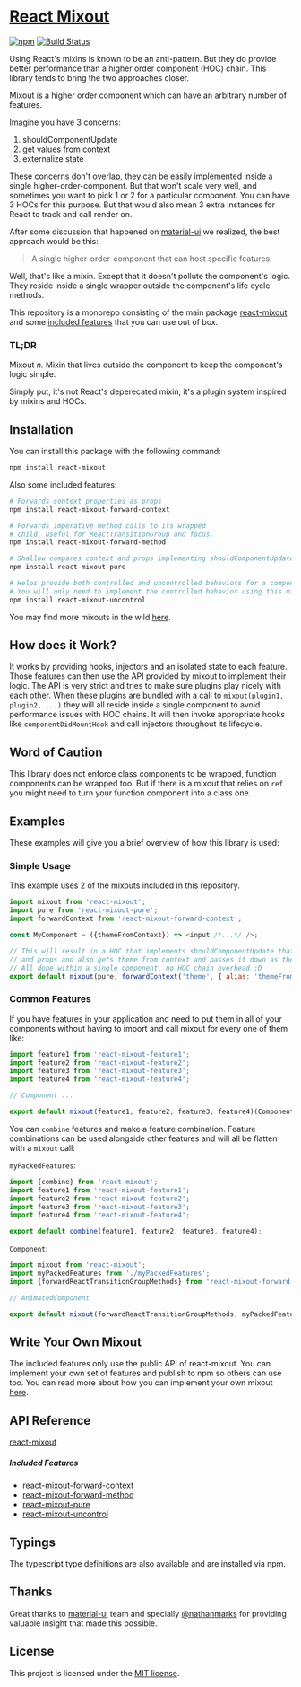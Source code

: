 # [React Mixout](https://github.com/alitaheri/react-mixout)
[![npm](https://badge.fury.io/js/react-mixout.svg)](https://badge.fury.io/js/react-mixout)
[![Build Status](https://travis-ci.org/alitaheri/react-mixout.svg?branch=master)](https://travis-ci.org/alitaheri/react-mixout)

Using React's mixins is known to be an anti-pattern. But they do provide better performance
than a higher order component (HOC) chain. This library tends to bring the two approaches closer.

Mixout is a higher order component which can have an arbitrary number of features.

Imagine you have 3 concerns: 
1. shouldComponentUpdate
2. get values from context
3. externalize state

These concerns don't overlap, they can be easily implemented inside a single
higher-order-component. But that won't scale very well, and sometimes you want to
pick 1 or 2 for a particular component. You can have 3 HOCs for this purpose. But
that would also mean 3 extra instances for React to track and call render on.

After some discussion that happened on [material-ui](https://github.com/callemall/material-ui)
we realized, the best approach would be this:

> A single higher-order-component that can host specific features.

Well, that's like a mixin. Except that it doesn't pollute the component's logic. They reside
inside a single wrapper outside the component's life cycle methods.

This repository is a monorepo consisting of the main package [react-mixout](packages/react-mixout)
and some [included features](packages) that you can use out of box.

### TL;DR

Mixout _n._ Mixin that lives outside the component to keep the component's logic simple.

Simply put, it's not React's deperecated mixin, it's a plugin system inspired by mixins and HOCs.

## Installation

You can install this package with the following command:

```sh
npm install react-mixout
```

Also some included features:

```sh
# Forwards context properties as props
npm install react-mixout-forward-context

# Forwards imperative method calls to its wrapped 
# child, useful for ReactTransitionGroup and focus.
npm install react-mixout-forward-method

# Shallow compares context and props implementing shouldComponentUpdate
npm install react-mixout-pure

# Helps provide both controlled and uncontrolled behaviors for a component.
# You will only need to implement the controlled behavior using this mixout.
npm install react-mixout-uncontrol
```

You may find more mixouts in the wild [here](https://www.npmjs.com/browse/keyword/mixout).

## How does it Work?

It works by providing hooks, injectors and an isolated state to each feature. Those
features can then use the API provided by mixout to implement their logic. The API
is very strict and tries to make sure plugins play nicely with each other. When these
plugins are bundled with a call to `mixout(plugin1, plugin2, ...)` they will all reside
inside a single component to avoid performance issues with HOC chains. It will then
invoke appropriate hooks like `componentDidMountHook` and call injectors throughout its lifecycle.

## Word of Caution 

This library does not enforce class components to be wrapped, function components can be wrapped
too. But if there is a mixout that relies on `ref` you might need to turn your function component
into a class one.

## Examples

These examples will give you a brief overview of how this library is used:

### Simple Usage

This example uses 2 of the mixouts included in this repository.

```js
import mixout from 'react-mixout';
import pure from 'react-mixout-pure';
import forwardContext from 'react-mixout-forward-context';

const MyComponent = ({themeFromContext}) => <input /*...*/ />;

// This will result in a HOC that implements shouldComponentUpdate that checks context
// and props and also gets theme from context and passes it down as themeFromContext.
// All done within a single component, no HOC chain overhead :D
export default mixout(pure, forwardContext('theme', { alias: 'themeFromContext' }))(MyComponent);
```

### Common Features

If you have features in your application and need to put them in all of your components
without having to import and call mixout for every one of them like:

```js
import feature1 from 'react-mixout-feature1';
import feature2 from 'react-mixout-feature2';
import feature3 from 'react-mixout-feature3';
import feature4 from 'react-mixout-feature4';

// Component ...

export default mixout(feature1, feature2, feature3, feature4)(Component);
```

You can `combine` features and make a feature combination. Feature combinations
can be used alongside other features and will all be flatten with a `mixout` call:

`myPackedFeatures`:
```js
import {combine} from 'react-mixout';
import feature1 from 'react-mixout-feature1';
import feature2 from 'react-mixout-feature2';
import feature3 from 'react-mixout-feature3';
import feature4 from 'react-mixout-feature4';

export default combine(feature1, feature2, feature3, feature4);
```

`Component`:
```js
import mixout from 'react-mixout';
import myPackedFeatures from './myPackedFeatures';
import {forwardReactTransitionGroupMethods} from 'react-mixout-forward-method';

// AnimatedComponent

export default mixout(forwardReactTransitionGroupMethods, myPackedFeatures)(AnimatedComponent);
```

## Write Your Own Mixout

The included features only use the public API of react-mixout. You can implement your own
set of features and publish to npm so others can use too. You can read more about how you
can implement your own mixout [here](packages/react-mixout/INJECTOR.md).

## API Reference

[react-mixout](packages/react-mixout/README.md)

##### Included Features

* [react-mixout-forward-context](packages/react-mixout-forward-context/README.md)
* [react-mixout-forward-method](packages/react-mixout-forward-method/README.md)
* [react-mixout-pure](packages/react-mixout-pure/README.md)
* [react-mixout-uncontrol](packages/react-mixout-uncontrol/README.md)

## Typings

The typescript type definitions are also available and are installed via npm.

## Thanks

Great thanks to [material-ui](https://github.com/callemall/material-ui)
team and specially [@nathanmarks](https://github.com/nathanmarks) for
providing valuable insight that made this possible.

## License
This project is licensed under the [MIT license](https://github.com/alitaheri/react-mixout/blob/master/LICENSE).
